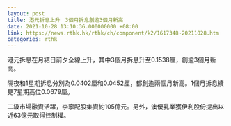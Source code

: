 ```yaml
---
layout: post
title: 港元拆息上升　3個月拆息創逾3個月新高
date: 2021-10-28 13:10:36.000000000 +08:00
link: https://news.rthk.hk/rthk/ch/component/k2/1617348-20211028.htm
categories: rthk
---
```


港元拆息在月結日前夕全線上升，其中3個月拆息升至0.1538厘，創逾3個月新高。

隔夜和1星期拆息分別為0.0402厘和0.0452厘，都創逾兩個月新高。1個月拆息續見7星期高位0.0679厘。

二級市場融資活躍，李寧配股集資約105億元。另外，澳優乳業獲伊利股份提出以近63億元取得控制權。
